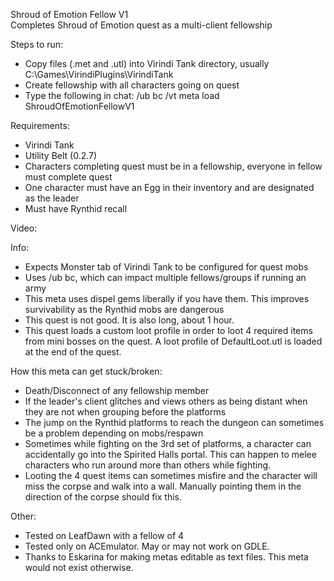 Shroud of Emotion Fellow V1   
Completes Shroud of Emotion quest as a multi-client fellowship     

Steps to run:
- Copy files (.met and .utl) into Virindi Tank directory, usually C:\Games\VirindiPlugins\VirindiTank
- Create fellowship with all characters going on quest
- Type the following in chat: /ub bc /vt meta load ShroudOfEmotionFellowV1

Requirements:
- Virindi Tank
- Utility Belt (0.2.7)
- Characters completing quest must be in a fellowship, everyone in fellow must complete quest
- One character must have an Egg in their inventory and are designated as the leader
- Must have Rynthid recall

Video: 

Info:
- Expects Monster tab of Virindi Tank to be configured for quest mobs
- Uses /ub bc, which can impact multiple fellows/groups if running an army
- This meta uses dispel gems liberally if you have them.  This improves survivability as the Rynthid mobs are dangerous
- This quest is not good.  It is also long, about 1 hour.
- This quest loads a custom loot profile in order to loot 4 required items from mini bosses on the quest.  A loot profile of DefaultLoot.utl is loaded at the end of the quest.


How this meta can get stuck/broken:
- Death/Disconnect of any fellowship member
- If the leader's client glitches and views others as being distant when they are not when grouping before the platforms
- The jump on the Rynthid platforms to reach the dungeon can sometimes be a problem depending on mobs/respawn
- Sometimes while fighting on the 3rd set of platforms, a character can accidentally go into the Spirited Halls portal.  This can happen to melee characters who run around more than others while fighting.  
- Looting the 4 quest items can sometimes misfire and the character will miss the corpse and walk into a wall.  Manually pointing them in the direction of the corpse should fix this.


Other:
- Tested on LeafDawn with a fellow of 4
- Tested only on ACEmulator.  May or may not work on GDLE.
- Thanks to Eskarina for making metas editable as text files.   This meta would not exist otherwise.